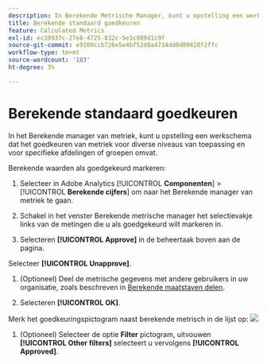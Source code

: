 ```yaml
---
description: In Berekende Metrische Manager, kunt u opstelling een werkschema dat het goedkeuren van metriek voor diverse niveaus van toepassing en voor specifieke afdelingen of groepen omvat.
title: Berekende standaard goedkeuren
feature: Calculated Metrics
exl-id: ec39937c-27e8-4725-832c-5e1c989d1c9f
source-git-commit: e9109ccb726e5e4bf52d8a4734dd0d09820f2ffc
workflow-type: tm+mt
source-wordcount: '183'
ht-degree: 3%

---
```


# Berekende standaard goedkeuren

In het Berekende manager van metriek, kunt u opstelling een werkschema dat het goedkeuren van metriek voor diverse niveaus van toepassing en voor specifieke afdelingen of groepen omvat.

Berekende waarden als goedgekeurd markeren:

1. Selecteer in Adobe Analytics [!UICONTROL **Componenten**] > [!UICONTROL **Berekende cijfers**] om naar het Berekende manager van metriek te gaan.

1. Schakel in het venster Berekende metrische manager het selectievakje links van de metingen die u als goedgekeurd wilt markeren in.

1. Selecteren **[!UICONTROL Approve]** in de beheertaak boven aan de pagina.

Selecteer **[!UICONTROL Unapprove]**.

1. (Optioneel) Deel de metrische gegevens met andere gebruikers in uw organisatie, zoals beschreven in [Berekende maatstaven delen](/help/components/c-calcmetrics/c-workflow/cm-workflow/cm-sharing.md).

1. Selecteren **[!UICONTROL OK]**.

Merk het goedkeuringspictogram naast berekende metrisch in de lijst op:  ![](https://spectrum.adobe.com/static/icons/workflow_18/Smock_CheckmarkCircle_18_N.svg)

1. (Optioneel) Selecteer de optie **Filter** pictogram, uitvouwen **[!UICONTROL Other filters]** selecteert u vervolgens **[!UICONTROL Approved]**.
